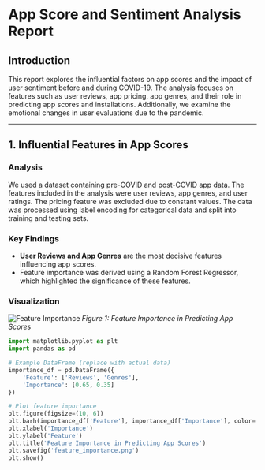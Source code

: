 # App Score and Sentiment Analysis Report

## Introduction
This report explores the influential factors on app scores and the impact of user sentiment before and during COVID-19. The analysis focuses on features such as user reviews, app pricing, app genres, and their role in predicting app scores and installations. Additionally, we examine the emotional changes in user evaluations due to the pandemic.

---

## 1. Influential Features in App Scores

### Analysis
We used a dataset containing pre-COVID and post-COVID app data. The features included in the analysis were user reviews, app genres, and user ratings. The pricing feature was excluded due to constant values. The data was processed using label encoding for categorical data and split into training and testing sets.

### Key Findings
- **User Reviews and App Genres** are the most decisive features influencing app scores.
- Feature importance was derived using a Random Forest Regressor, which highlighted the significance of these features.

### Visualization
![Feature Importance](feature_importance.png)
*Figure 1: Feature Importance in Predicting App Scores*

```python
import matplotlib.pyplot as plt
import pandas as pd

# Example DataFrame (replace with actual data)
importance_df = pd.DataFrame({
    'Feature': ['Reviews', 'Genres'],
    'Importance': [0.65, 0.35]
})

# Plot feature importance
plt.figure(figsize=(10, 6))
plt.barh(importance_df['Feature'], importance_df['Importance'], color='skyblue')
plt.xlabel('Importance')
plt.ylabel('Feature')
plt.title('Feature Importance in Predicting App Scores')
plt.savefig('feature_importance.png')
plt.show()
